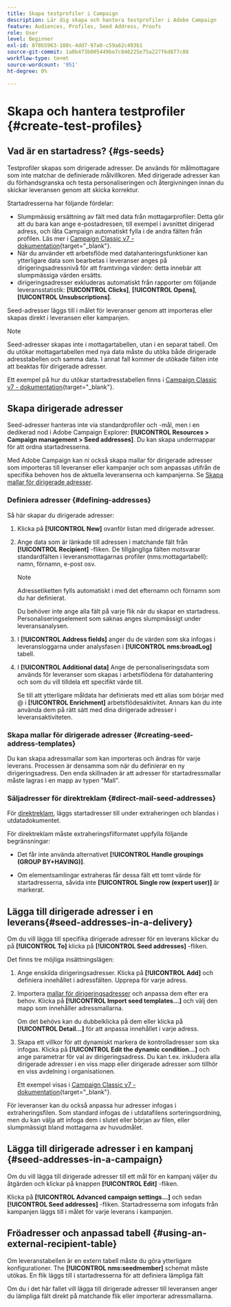 ```yaml
---
title: Skapa testprofiler i Campaign
description: Lär dig skapa och hantera testprofiler i Adobe Campaign
feature: Audiences, Profiles, Seed Address, Proofs
role: User
level: Beginner
exl-id: 878b5963-100c-4dd7-97a0-c59a62c493b1
source-git-commit: 1a0b473b005449be7c846225e75a227f6d877c88
workflow-type: tm+mt
source-wordcount: '951'
ht-degree: 0%

---
```


# Skapa och hantera testprofiler {#create-test-profiles}

## Vad är en startadress? {#gs-seeds}

Testprofiler skapas som dirigerade adresser. De används för målmottagare som inte matchar de definierade målvillkoren. Med dirigerade adresser kan du förhandsgranska och testa personaliseringen och återgivningen innan du skickar leveransen genom att skicka korrektur.

Startadresserna har följande fördelar:

* Slumpmässig ersättning av fält med data från mottagarprofiler: Detta gör att du bara kan ange e-postadressen, till exempel i avsnittet dirigerad adress, och låta Campaign automatiskt fylla i de andra fälten från profilen. Läs mer i [Campaign Classic v7 - dokumentation](https://experienceleague.adobe.com/docs/campaign-classic/using/sending-messages/using-seed-addresses/use-case--selecting-seed-addresses-on-criteria.html?lang=en){target="_blank"}.
* När du använder ett arbetsflöde med datahanteringsfunktioner kan ytterligare data som bearbetas i leveranser anges på dirigeringsadressnivå för att framtvinga värden: detta innebär att slumpmässiga värden ersätts.
* dirigeringsadresser exkluderas automatiskt från rapporter om följande leveransstatistik: **[!UICONTROL Clicks]**, **[!UICONTROL Opens]**, **[!UICONTROL Unsubscriptions]**.

Seed-adresser läggs till i målet för leveranser genom att importeras eller skapas direkt i leveransen eller kampanjen.

>[!NOTE]
>
>Seed-adresser skapas inte i mottagartabellen, utan i en separat tabell. Om du utökar mottagartabellen med nya data måste du utöka både dirigerade adresstabellen och samma data. I annat fall kommer de utökade fälten inte att beaktas för dirigerade adresser.
>
>Ett exempel på hur du utökar startadresstabellen finns i [Campaign Classic v7 - dokumentation](https://experienceleague.adobe.com/docs/campaign-classic/using/sending-messages/using-seed-addresses/use-case--selecting-seed-addresses-on-criteria.html){target="_blank"}.



## Skapa dirigerade adresser

Seed-adresser hanteras inte via standardprofiler och -mål, men i en dedikerad nod i Adobe Campaign Explorer: **[!UICONTROL Resources > Campaign management > Seed addresses]**. Du kan skapa undermappar för att ordna startadresserna.

Med Adobe Campaign kan ni också skapa mallar för dirigerade adresser som importeras till leveranser eller kampanjer och som anpassas utifrån de specifika behoven hos de aktuella leveranserna och kampanjerna. Se [Skapa mallar för dirigerade adresser](#creating-seed-address-templates).

### Definiera adresser {#defining-addresses}

Så här skapar du dirigerade adresser:

1. Klicka på **[!UICONTROL New]** ovanför listan med dirigerade adresser.
1. Ange data som är länkade till adressen i matchande fält från **[!UICONTROL Recipient]** -fliken. De tillgängliga fälten motsvarar standardfälten i leveransmottagarnas profiler (nms:mottagartabell): namn, förnamn, e-post osv.

   >[!NOTE]
   >
   >Adressetiketten fylls automatiskt i med det efternamn och förnamn som du har definierat.
   >
   >Du behöver inte ange alla fält på varje flik när du skapar en startadress. Personaliseringselement som saknas anges slumpmässigt under leveransanalysen.

1. I **[!UICONTROL Address fields]** anger du de värden som ska infogas i leveransloggarna under analysfasen i **[!UICONTROL nms:broadLog]** tabell.

1. I **[!UICONTROL Additional data]** Ange de personaliseringsdata som används för leveranser som skapas i arbetsflödena för datahantering och som du vill tilldela ett specifikt värde till.

   Se till att ytterligare måldata har definierats med ett alias som börjar med @ i **[!UICONTROL Enrichment]** arbetsflödesaktivitet. Annars kan du inte använda dem på rätt sätt med dina dirigerade adresser i leveransaktiviteten.

### Skapa mallar för dirigerade adresser {#creating-seed-address-templates}

Du kan skapa adressmallar som kan importeras och ändras för varje leverans. Processen är densamma som när du definierar en ny dirigeringsadress. Den enda skillnaden är att adresser för startadressmallar måste lagras i en mapp av typen &quot;Mall&quot;.

### Säljadresser för direktreklam {#direct-mail-seed-addresses}

För [direktreklam](../send/direct-mail.md), läggs startadresser till under extraheringen och blandas i utdatadokumentet.

För direktreklam måste extraheringsfilformatet uppfylla följande begränsningar:

* Det får inte använda alternativet **[!UICONTROL Handle groupings (GROUP BY+HAVING)]**.

* Om elementsamlingar extraheras får dessa fält ett tomt värde för startadresserna, såvida inte **[!UICONTROL Single row (expert user)]** är markerat.

## Lägga till dirigerade adresser i en leverans{#seed-addresses-in-a-delivery}

Om du vill lägga till specifika dirigerade adresser för en leverans klickar du på **[!UICONTROL To]** klicka på **[!UICONTROL Seed addresses]** -fliken.

Det finns tre möjliga insättningslägen:

1. Ange enskilda dirigeringsadresser.  Klicka på **[!UICONTROL Add]** och definiera innehållet i adressfälten. Upprepa för varje adress.

1. Importera [mallar för dirigeringsadresser](#creating-seed-address-template) och anpassa dem efter era behov. Klicka på **[!UICONTROL Import seed templates...]** och välj den mapp som innehåller adressmallarna.

   Om det behövs kan du dubbelklicka på dem eller klicka på **[!UICONTROL Detail...]** för att anpassa innehållet i varje adress.

1. Skapa ett villkor för att dynamiskt markera de kontrolladresser som ska infogas. Klicka på **[!UICONTROL Edit the dynamic condition...]** och ange parametrar för val av dirigeringsadress. Du kan t.ex. inkludera alla dirigerade adresser i en viss mapp eller dirigerade adresser som tillhör en viss avdelning i organisationen.

   Ett exempel visas i [Campaign Classic v7 - dokumentation](https://experienceleague.adobe.com/docs/campaign-classic/using/sending-messages/using-seed-addresses/use-case--selecting-seed-addresses-on-criteria.html){target="_blank"}.

För leveranser kan du också anpassa hur adresser infogas i extraheringsfilen. Som standard infogas de i utdatafilens sorteringsordning, men du kan välja att infoga dem i slutet eller början av filen, eller slumpmässigt bland mottagarna av huvudmålet.

## Lägga till dirigerade adresser i en kampanj {#seed-addresses-in-a-campaign}

Om du vill lägga till dirigerade adresser till ett mål för en kampanj väljer du åtgärden och klickar på knappen **[!UICONTROL Edit]** -fliken.

Klicka på **[!UICONTROL Advanced campaign settings...]** och sedan **[!UICONTROL Seed addresses]** -fliken. Startadresserna som infogats från kampanjen läggs till i målet för varje leverans i kampanjen.

## Fröadresser och anpassad tabell {#using-an-external-recipient-table}

Om leveranstabellen är en extern tabell måste du göra ytterligare konfigurationer. The **[!UICONTROL nms:seedmember]** schemat måste utökas. En flik läggs till i startadresserna för att definiera lämpliga fält

Om du i det här fallet vill lägga till dirigerade adresser till leveransen anger du lämpliga fält direkt på matchande flik eller importerar adressmallarna.

<!--The **nms:seedMember** schema extension is [this section](../../configuration/using/seed-addresses.md).-->
